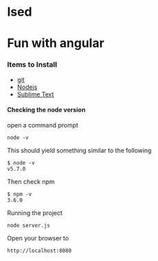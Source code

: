 # Ised
# Fun with angular

### Items to Install
* [git](https://git-scm.com/downloads)
* [Nodejs](https://nodejs.org/en/)
* [Sublime Text](https://www.sublimetext.com/3)

#### Checking the node version
open a command prompt
```
node -v
```
This should yield something similar to the following
```
$ node -v
v5.7.0
```

Then check npm
```
$ npm -v
3.6.0
```

Running the project
```
node server.js
```

Open your browser to
```
http://localhost:8080
```